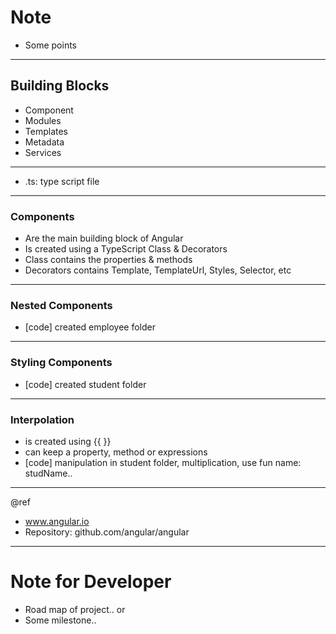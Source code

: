 # Note

- Some points

---
## Building Blocks
- Component
- Modules
- Templates
- Metadata
- Services

---
- .ts: type script file

---
### Components
- Are the main building block of Angular
- Is created using a TypeScript Class & Decorators
- Class contains the properties & methods
- Decorators contains Template, TemplateUrl, Styles, Selector, etc


---
### Nested Components
- [code] created employee folder

---
### Styling Components
- [code] created student folder

---
### Interpolation
- is created using {{ }}
- can keep a property, method or expressions
- [code] manipulation in student folder, multiplication, use fun name: studName..

---
@ref
- www.angular.io
- Repository: github.com/angular/angular

---
# Note for Developer

- Road map of project.. or
- Some milestone..
